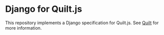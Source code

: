 # Django for Quilt.js

This repository implements a Django specification for Quilt.js. See
[Quilt](http://quilt.io) for more information.
